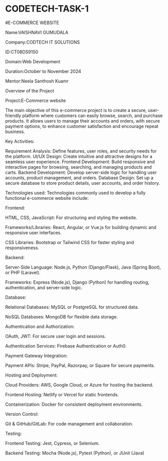 # CODETECH-TASK-1
#E-COMMERCE WEBSITE

Name:VAISHNAVI GUMUDALA

Company:CODTECH IT SOLUTIONS

ID:CT08DS9150

Domain:Web Development

Duration:October to November 2024

Mentor:Neela Santhosh Kuamr

Overview of the Project

Project:E-Commerce website

The main objective of this e-commerce project is to create a secure, user-friendly platform where customers can easily browse, search, and purchase products. It allows users to manage their accounts and orders, with secure payment options, to enhance customer satisfaction and encourage repeat business.

Key Activities:

Requirement Analysis: Define features, user roles, and security needs for the platform. UI/UX Design: Create intuitive and attractive designs for a seamless user experience. Frontend Development: Build responsive and interactive pages for browsing, searching, and managing products and carts. Backend Development: Develop server-side logic for handling user accounts, product management, and orders. Database Design: Set up a secure database to store product details, user accounts, and order history.

Technologies used: Technologies commonly used to develop a fully functional e-commerce website include:

Frontend:

HTML, CSS, JavaScript: For structuring and styling the website.

Frameworks/Libraries: React, Angular, or Vue.js for building dynamic and responsive user interfaces.

CSS Libraries: Bootstrap or Tailwind CSS for faster styling and responsiveness.

Backend:

Server-Side Language: Node.js, Python (Django/Flask), Java (Spring Boot), or PHP (Laravel).

Frameworks: Express (Node.js), Django (Python) for handling routing, authentication, and server-side logic.

Database:

Relational Databases: MySQL or PostgreSQL for structured data.

NoSQL Databases: MongoDB for flexible data storage.

Authentication and Authorization:

OAuth, JWT: For secure user login and sessions.

Authentication Services: Firebase Authentication or Auth0.

Payment Gateway Integration:

Payment APIs: Stripe, PayPal, Razorpay, or Square for secure payments.

Hosting and Deployment:

Cloud Providers: AWS, Google Cloud, or Azure for hosting the backend.

Frontend Hosting: Netlify or Vercel for static frontends.

Containerization: Docker for consistent deployment environments.

Version Control:

Git & GitHub/GitLab: For code management and collaboration.

Testing:

Frontend Testing: Jest, Cypress, or Selenium.

Backend Testing: Mocha (Node.js), Pytest (Python), or JUnit (Java)

